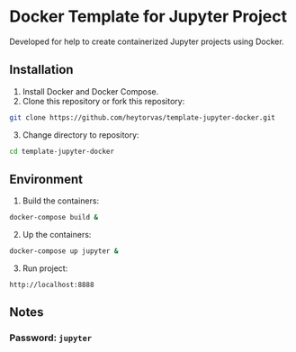# Docker Template for Jupyter Project

Developed for help to create containerized Jupyter projects using Docker.

## Installation
1. Install Docker and Docker Compose.
2. Clone this repository or fork this repository:
```bash
git clone https://github.com/heytorvas/template-jupyter-docker.git
```
3. Change directory to repository:
```bash
cd template-jupyter-docker
```
## Environment
1. Build the containers:
```bash
docker-compose build &
```
2. Up the containers:
```bash
docker-compose up jupyter &
```
3. Run project:
```
http://localhost:8888
```

## Notes
### Password: ```jupyter```